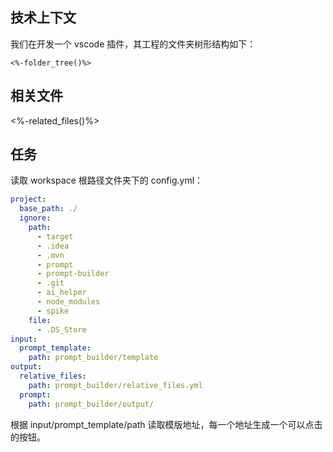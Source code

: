 ## 技术上下文

我们在开发一个 vscode 插件，其工程的文件夹树形结构如下：

```
<%-folder_tree()%>
```

## 相关文件

<%-related_files()%>

## 任务

读取 workspace 根路径文件夹下的 config.yml：

```yaml
project:
  base_path: ./
  ignore:
    path:
      - target
      - .idea
      - .mvn
      - prompt
      - prompt-builder
      - .git
      - ai_helper
      - node_modules
      - spike
    file:
      - .DS_Store
input:
  prompt_template:
    path: prompt_builder/template      
output:
  relative_files:
    path: prompt_builder/relative_files.yml
  prompt:
    path: prompt_builder/output/
```

根据 input/prompt_template/path 读取模版地址，每一个地址生成一个可以点击的按钮。
